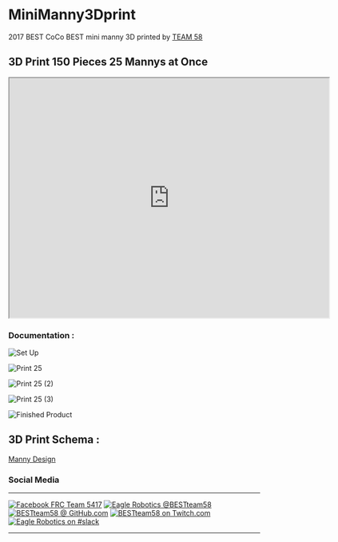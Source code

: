 # MiniManny3Dprint
2017 BEST CoCo BEST mini manny 3D printed by [TEAM 58](https://bestteam58.github.io/)

## 3D Print 150 Pieces 25 Mannys at Once

<iframe src="https://drive.google.com/file/d/0B4KqI-GV8SeZMkI0NWd6ZkxieG8/preview" width="640" height="480"></iframe>

### Documentation : 

![Set Up](https://raw.githubusercontent.com/BESTTeam58/MiniManny3Dprint/master/3d%20print%20vid%20manny%204.jpg "Starting Print")

![Print 25](https://raw.githubusercontent.com/BESTTeam58/MiniManny3Dprint/master/3d%20print%20pic%20manny%201.jpg "Printing 25 @ Once")

![Print 25 (2)](https://raw.githubusercontent.com/BESTTeam58/MiniManny3Dprint/master/3d%20print%20vid%20manny%202.jpg "150 Pieces in Total")

![Print 25 (3)](https://raw.githubusercontent.com/BESTTeam58/MiniManny3Dprint/master/3d%20print%20vid%20manny%203.jpg "3D Bed Maxed Out")

![Finished Product](https://raw.githubusercontent.com/BESTTeam58/MiniManny3Dprint/master/3d%20print%20vid%20manny%205.jpg "Completed Task")

## 3D Print Schema : 

[Manny Design](https://github.com/BESTTeam58/MiniManny3Dprint/raw/master/tiny_manny-20171023T151054Z-001.zip)

### Social Media
---
[![Facebook FRC Team 5417](https://raw.githubusercontent.com/BESTTeam58/BESTTeam58.github.io/master/src/img/120/facebook.png "Facebook FRC Team 5417")](fbook)
[![Eagle Robotics @BESTteam58](https://raw.githubusercontent.com/BESTTeam58/BESTTeam58.github.io/master/src/img/120/twitter.png "Eagle Robotics @BESTteam58")](twitter)
[![BESTteam58 @ GitHub.com](https://raw.githubusercontent.com/BESTTeam58/BESTTeam58.github.io/master/src/img/120/github.png "GitHub : @BESTteam58")](github-redirect)
[![BESTteam58 on Twitch.com](https://raw.githubusercontent.com/BESTTeam58/BESTTeam58.github.io/master/src/img/120/twitch.png "Twitch : @BESTteam58")](twitch)
[![Eagle Robotics on #slack](https://raw.githubusercontent.com/BESTTeam58/BESTTeam58.github.io/master/src/img/120/slack.png "#slack : Eagle.Robotics.slack")](slack) 

---
